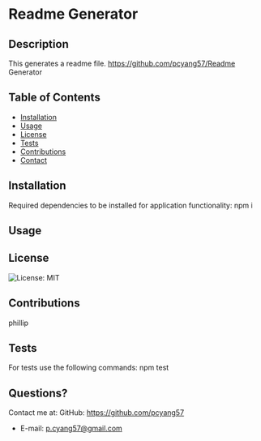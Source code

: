 # Readme Generator
  ## Description
  This generates a readme file.
  https://github.com/pcyang57/Readme Generator
  ## Table of Contents
  * [Installation](#installation)
  * [Usage](#usage)
  * [License](#license)
  * [Tests](#Tests)
  * [Contributions](#Contributions)
  * [Contact](#Contact)
  
  ## Installation 
  Required dependencies to be installed for application functionality: npm i
  ## Usage
  
  ## License
  ![License: MIT](https://img.shields.io/badge/License-MIT-yellow.svg)
  ## Contributions
  phillip
  ## Tests
  For tests use the following commands: npm test
  
  ## Questions?
  Contact me at:
  GitHub: https://github.com/pcyang57
  * E-mail: p.cyang57@gmail.com


